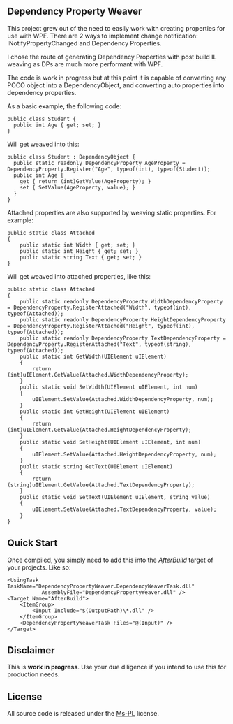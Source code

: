 ## Dependency Property Weaver

This project grew out of the need to easily work with creating properties for use with WPF.  There are 2 ways to implement change notification: INotifyPropertyChanged and Dependency Properties.

I chose the route of generating Dependency Properties with post build IL weaving as DPs are much more performant with WPF.

The code is work in progress but at this point it is capable of converting any POCO object into a DependencyObject, and converting auto properties into dependency properties.

As a basic example, the following code:

    public class Student {
      public int Age { get; set; }
    } 

Will get weaved into this:

    public class Student : DependencyObject {
      public static readonly DependencyProperty AgeProperty = DependencyProperty.Register("Age", typeof(int), typeof(Student));
      public int Age {
        get { return (int)GetValue(AgeProperty); }
        set { SetValue(AgeProperty, value); }
      }
    }

Attached properties are also supported by weaving static properties.  For example:

    public static class Attached
    {
        public static int Width { get; set; }
        public static int Height { get; set; }
        public static string Text { get; set; }
    }

Will get weaved into attached properties, like this:

	public static class Attached
	{
		public static readonly DependencyProperty WidthDependencyProperty = DependencyProperty.RegisterAttached("Width", typeof(int), typeof(Attached));
		public static readonly DependencyProperty HeightDependencyProperty = DependencyProperty.RegisterAttached("Height", typeof(int), typeof(Attached));
		public static readonly DependencyProperty TextDependencyProperty = DependencyProperty.RegisterAttached("Text", typeof(string), typeof(Attached));
		public static int GetWidth(UIElement uIElement)
		{
			return (int)uIElement.GetValue(Attached.WidthDependencyProperty);
		}
		public static void SetWidth(UIElement uIElement, int num)
		{
			uIElement.SetValue(Attached.WidthDependencyProperty, num);
		}
		public static int GetHeight(UIElement uIElement)
		{
			return (int)uIElement.GetValue(Attached.HeightDependencyProperty);
		}
		public static void SetHeight(UIElement uIElement, int num)
		{
			uIElement.SetValue(Attached.HeightDependencyProperty, num);
		}
		public static string GetText(UIElement uIElement)
		{
			return (string)uIElement.GetValue(Attached.TextDependencyProperty);
		}
		public static void SetText(UIElement uIElement, string value)
		{
			uIElement.SetValue(Attached.TextDependencyProperty, value);
		}
	}

## Quick Start

Once compiled, you simply need to add this into the *AfterBuild* target of your projects.  Like so:

    <UsingTask TaskName="DependencyPropertyWeaver.DependencyWeaverTask.dll"
               AssemblyFile="DependencyPropertyWeaver.dll" />
    <Target Name="AfterBuild">
        <ItemGroup>
            <Input Include="$(OutputPath)\*.dll" />
        </ItemGroup>
        <DependencyPropertyWeaverTask Files="@(Input)" />
    </Target>

## Disclaimer

This is **work in progress**.  Use your due diligence if you intend to use this for production needs.

## License

All source code is released under the [Ms-PL](http://www.opensource.org/licenses/ms-pl) license.
